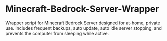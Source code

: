 # Minecraft-Bedrock-Server-Wrapper
Wrapper script for Minecraft Bedrock Server designed for at-home, private use. Includes frequent backups, auto update, auto idle server stopping, and prevents the computer from sleeping while active.
